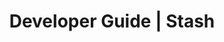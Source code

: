---
title: Developer Guide | Stash
description: Stash Developer Guide
menu:
  product_stash_{{ .version }}:
    identifier: developer-guide
    name: Developer Guide
    parent: setup
    weight: 40
menu_name: product_stash_{{ .version }}
---